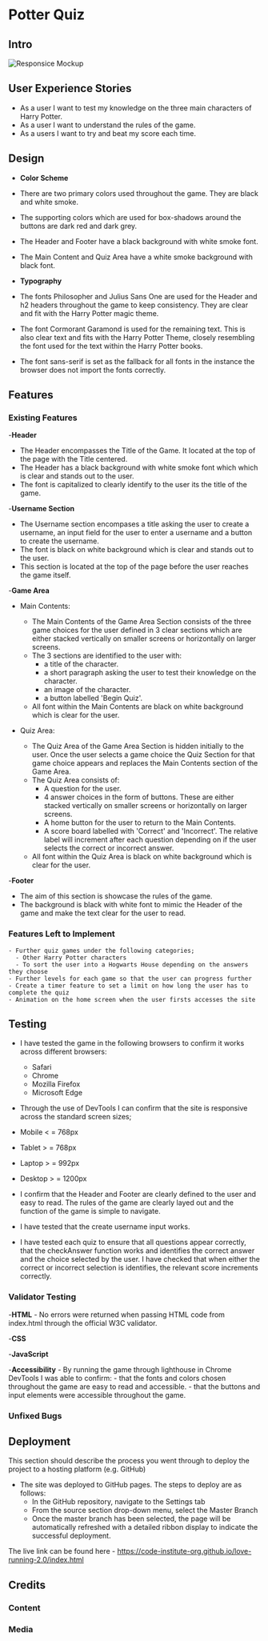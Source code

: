 # Potter Quiz

## Intro

![Responsice Mockup]()

## User Experience Stories

 - As a user I want to test my knowledge on the three main characters of Harry Potter.
 - As a user I want to understand the rules of the game.
 - As a users I want to try and beat my score each time.


## Design

- __Color Scheme__
 - There are two primary colors used throughout the game. They are black and white smoke. 
 - The supporting colors which are used for box-shadows around the buttons are dark red and dark grey.
 - The Header and Footer have a black background with white smoke font.
 - The Main Content and Quiz Area have a white smoke background with black font.

- __Typography__
 - The fonts Philosopher and Julius Sans One are used for the Header and h2 headers throughout the game to keep consistency. They are clear and fit with the Harry Potter magic theme.
 - The font Cormorant Garamond is used for the remaining text. This is also clear text and fits with the Harry Potter Theme, closely resembling the font used for the text within the Harry Potter books.
 - The font sans-serif is set as the fallback for all fonts in the instance the browser does not import the fonts correctly.

## Features 


### Existing Features

-__Header__
  
  - The Header encompasses the Title of the Game. It located at the top of the page with the Title centered.
  - The Header has a black background with white smoke font which which is clear and stands out to the user. 
  - The font is capitalized to clearly identify to the user its the title of the game. 

-__Username Section__

 - The Username section encompases a title asking the user to create a username, an input field for the user to enter a username and a button to create the username.
 - The font is black on white background which is clear and stands out to the user.
 - This section is located at the top of the page before the user reaches the game itself. 

-__Game Area__

 - Main Contents:
    - The Main Contents of the Game Area Section consists of the three game choices for the user defined in 3 clear sections which are either stacked vertically on smaller screens or horizontally on larger screens.
    - The 3 sections are identified to the user with:
      - a title of the character.
      - a short paragraph asking the user to test their knowledge on the character.
      - an image of the character.
      - a button labelled 'Begin Quiz'.
    - All font within the Main Contents are black on white background which is clear for the user.

  - Quiz Area: 
    - The Quiz Area of the Game Area Section is hidden initially to the user. Once the user selects a game choice the Quiz Section for that game choice appears and replaces the Main Contents section of the Game Area.
    - The Quiz Area consists of:
      - A question for the user.
      - 4 answer choices in the form of buttons. These are either stacked vertically on smaller screens or horizontally on larger screens.
      - A home button for the user to return to the Main Contents.
      - A score board labelled with 'Correct' and 'Incorrect'. The relative label will increment after each question depending on if the user selects the correct or incorrect answer.
    - All font within the Quiz Area is black on white background which is clear for the user.
  

-__Footer__

 - The aim of this section is showcase the rules of the game.
 - The background is black with white font to mimic the Header of the game and make the text clear for the user to read.


### Features Left to Implement

    - Further quiz games under the following categories;
      - Other Harry Potter characters
      - To sort the user into a Hogwarts House depending on the answers they choose
    - Further levels for each game so that the user can progress further
    - Create a timer feature to set a limit on how long the user has to complete the quiz
    - Animation on the home screen when the user firsts accesses the site



## Testing 

  - I have tested the game in the following browsers to confirm it works across different browsers:
    - Safari
    - Chrome
    - Mozilla Firefox
    - Microsoft Edge

  - Through the use of DevTools I can confirm that the site is responsive across the standard screen sizes;
   - Mobile < = 768px
   - Tablet > = 768px
   - Laptop > = 992px
   - Desktop > = 1200px

  - I confirm that the Header and Footer are clearly defined to the user and easy to read. The rules of the game are clearly layed out and the function of the game is simple to navigate. 

  - I have tested that the create username input works.

  - I have tested each quiz to ensure that all questions appear correctly, that the checkAnswer function works and identifies the correct answer and the choice selected by the user. I have checked that when either the correct or incorrect selection is identifies, the relevant score increments correctly.



### Validator Testing 

  -__HTML__
    - No errors were returned when passing HTML code from index.html through the official W3C validator.

  -__CSS__


  -__JavaScript__


  -__Accessibility__
    - By running the game through lighthouse in Chrome DevTools I was able to confirm:
      - that the fonts and colors chosen throughout the game are easy to read and accessible.
      - that the buttons and input elements were accessible throughout the game.


### Unfixed Bugs


## Deployment

This section should describe the process you went through to deploy the project to a hosting platform (e.g. GitHub) 

- The site was deployed to GitHub pages. The steps to deploy are as follows: 
  - In the GitHub repository, navigate to the Settings tab 
  - From the source section drop-down menu, select the Master Branch
  - Once the master branch has been selected, the page will be automatically refreshed with a detailed ribbon display to indicate the successful deployment. 

The live link can be found here - https://code-institute-org.github.io/love-running-2.0/index.html 


## Credits 


### Content 


### Media



